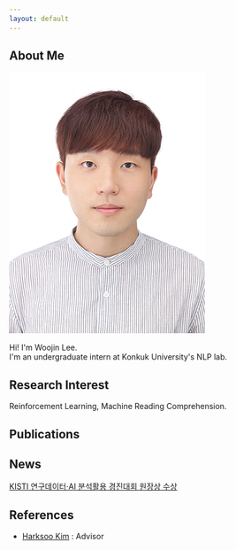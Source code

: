 ```yaml
---
layout: default
---
```


## About Me

<img class="profile-picture" src="woojin.jpeg">

Hi! I'm Woojin Lee.  
I'm an undergraduate intern at Konkuk University's NLP lab. 

## Research Interest

Reinforcement Learning, Machine Reading Comprehension.

## Publications

## News

[KISTI 연구데이터·AI 분석활용 경진대회 원장상 수상](https://www.hellodd.com/news/articleView.html?idxno=95124)

## References

* [Harksoo Kim](http://nlp.konkuk.ac.kr/bbs/content.php?co_id=Professor) : Advisor
